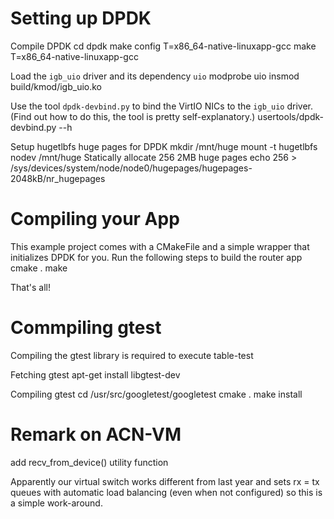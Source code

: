 Setting up DPDK
===============

Compile DPDK
    cd dpdk
    make config T=x86_64-native-linuxapp-gcc
    make T=x86_64-native-linuxapp-gcc

Load the `igb_uio` driver and its dependency `uio`
	modprobe uio
	insmod build/kmod/igb_uio.ko

Use the tool `dpdk-devbind.py` to bind the VirtIO NICs to the `igb_uio` driver.
(Find out how to do this, the tool is pretty self-explanatory.)
	usertools/dpdk-devbind.py --h

Setup hugetlbfs huge pages for DPDK
	mkdir /mnt/huge
	mount -t hugetlbfs nodev /mnt/huge
Statically allocate 256 2MB huge pages
	echo 256 > /sys/devices/system/node/node0/hugepages/hugepages-2048kB/nr_hugepages

Compiling your App
==================

This example project comes with a CMakeFile and a simple wrapper that initializes DPDK for you.
Run the following steps to build the router app
    cmake .
    make

That's all!

Commpiling gtest
================

Compiling the gtest library is required to execute table-test

Fetching gtest
    apt-get install libgtest-dev

Compiling gtest
    cd /usr/src/googletest/googletest
    cmake .
    make install

Remark on ACN-VM
================

add recv_from_device() utility function

Apparently our virtual switch works different from last year and sets rx = tx queues with automatic load balancing
(even when not configured) so this is a simple work-around.


